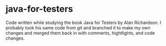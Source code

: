 # java-for-testers
Code written while studying the book Java for Testers by Alan Richardson.  I probably took his same code from git and branched it to make my own changes and merged them back in with comments, hightlights, and code changes.
